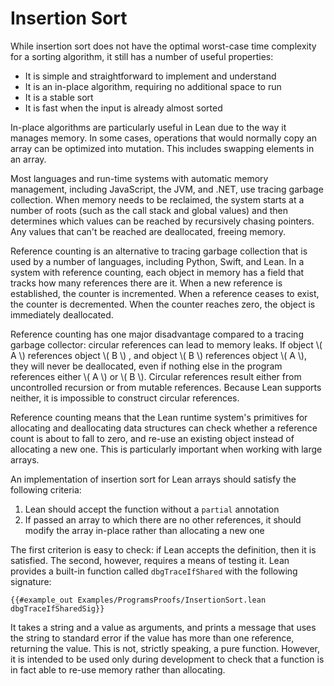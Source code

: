 # Insertion Sort

While insertion sort does not have the optimal worst-case time complexity for a sorting algorithm, it still has a number of useful properties:
 * It is simple and straightforward to implement and understand
 * It is an in-place algorithm, requiring no additional space to run
 * It is a stable sort
 * It is fast when the input is already almost sorted
 
In-place algorithms are particularly useful in Lean due to the way it manages memory.
In some cases, operations that would normally copy an array can be optimized into mutation.
This includes swapping elements in an array.

Most languages and run-time systems with automatic memory management, including JavaScript, the JVM, and .NET, use tracing garbage collection.
When memory needs to be reclaimed, the system starts at a number of roots (such as the call stack and global values) and then determines which values can be reached by recursively chasing pointers.
Any values that can't be reached are deallocated, freeing memory.

Reference counting is an alternative to tracing garbage collection that is used by a number of languages, including Python, Swift, and Lean.
In a system with reference counting, each object in memory has a field that tracks how many references there are it.
When a new reference is established, the counter is incremented.
When a reference ceases to exist, the counter is decremented.
When the counter reaches zero, the object is immediately deallocated.

Reference counting has one major disadvantage compared to a tracing garbage collector: circular references can lead to memory leaks.
If object \\( A \\) references object \\( B \\) , and object \\( B \\) references object \\( A \\), they will never be deallocated, even if nothing else in the program references either \\( A \\) or \\( B \\).
Circular references result either from uncontrolled recursion or from mutable references.
Because Lean supports neither, it is impossible to construct circular references.

Reference counting means that the Lean runtime system's primitives for allocating and deallocating data structures can check whether a reference count is about to fall to zero, and re-use an existing object instead of allocating a new one.
This is particularly important when working with large arrays.


An implementation of insertion sort for Lean arrays should satisfy the following criteria:
 1. Lean should accept the function without a `partial` annotation
 2. If passed an array to which there are no other references, it should modify the array in-place rather than allocating a new one

The first criterion is easy to check: if Lean accepts the definition, then it is satisfied.
The second, however, requires a means of testing it.
Lean provides a built-in function called `dbgTraceIfShared` with the following signature:
```output info
{{#example_out Examples/ProgramsProofs/InsertionSort.lean dbgTraceIfSharedSig}}
```
It takes a string and a value as arguments, and prints a message that uses the string to standard error if the value has more than one reference, returning the value.
This is not, strictly speaking, a pure function.
However, it is intended to be used only during development to check that a function is in fact able to re-use memory rather than allocating.




